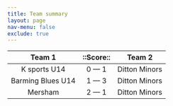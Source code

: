 ```yaml
---
title: Team summary
layout: page
nav-menu: false
exclude: true
---
```




|      Team 1       |  ::Score::  |    Team 2     |
|:-----------------:|:-----------:|:-------------:|
|   K sports U14    | 0 &mdash; 1 | Ditton Minors |
| Barming Blues U14 | 1 &mdash; 3 | Ditton Minors |
|      Mersham      | 2 &mdash; 1 | Ditton Minors |

 <br /><br /><br />